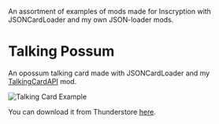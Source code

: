 An assortment of examples of mods made for Inscryption with JSONCardLoader and my own JSON-loader mods.

# Talking Possum
An opossum talking card made with JSONCardLoader and my [TalkingCardAPI](https://github.com/KBMackenzie/TalkingCardAPI) mod.

![Talking Card Example](https://i.imgur.com/QePllyT.gif)

You can download it from Thunderstore [here](https://inscryption.thunderstore.io/package/KellyBetty/Talking_Possum/).
